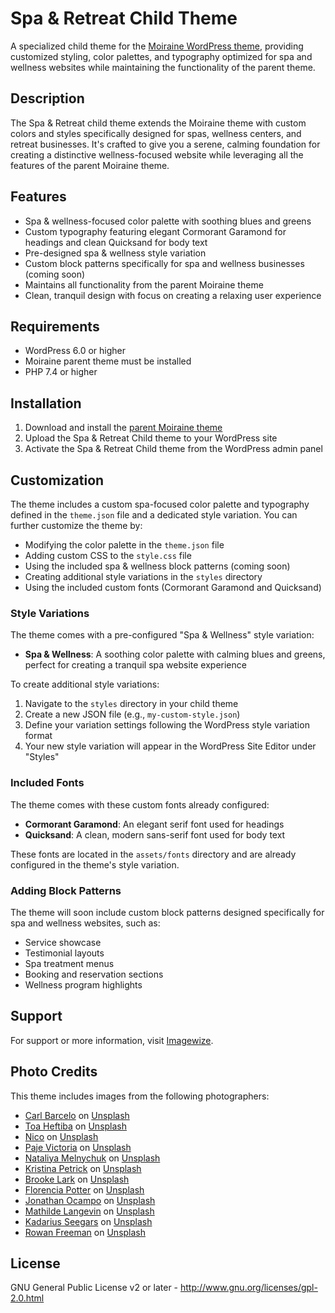 # Spa & Retreat Child Theme

A specialized child theme for the [Moiraine WordPress theme](https://github.com/imagewize/moiraine), providing customized styling, color palettes, and typography optimized for spa and wellness websites while maintaining the functionality of the parent theme.

## Description

The Spa & Retreat child theme extends the Moiraine theme with custom colors and styles specifically designed for spas, wellness centers, and retreat businesses. It's crafted to give you a serene, calming foundation for creating a distinctive wellness-focused website while leveraging all the features of the parent Moiraine theme.

## Features

- Spa & wellness-focused color palette with soothing blues and greens
- Custom typography featuring elegant Cormorant Garamond for headings and clean Quicksand for body text
- Pre-designed spa & wellness style variation
- Custom block patterns specifically for spa and wellness businesses (coming soon)
- Maintains all functionality from the parent Moiraine theme
- Clean, tranquil design with focus on creating a relaxing user experience

## Requirements

- WordPress 6.0 or higher
- Moiraine parent theme must be installed
- PHP 7.4 or higher

## Installation

1. Download and install the [parent Moiraine theme](https://github.com/imagewize/moiraine)
2. Upload the Spa & Retreat Child theme to your WordPress site
3. Activate the Spa & Retreat Child theme from the WordPress admin panel

## Customization

The theme includes a custom spa-focused color palette and typography defined in the `theme.json` file and a dedicated style variation. You can further customize the theme by:

- Modifying the color palette in the `theme.json` file
- Adding custom CSS to the `style.css` file
- Using the included spa & wellness block patterns (coming soon)
- Creating additional style variations in the `styles` directory
- Using the included custom fonts (Cormorant Garamond and Quicksand)

### Style Variations

The theme comes with a pre-configured "Spa & Wellness" style variation:

- **Spa & Wellness**: A soothing color palette with calming blues and greens, perfect for creating a tranquil spa website experience

To create additional style variations:

1. Navigate to the `styles` directory in your child theme
2. Create a new JSON file (e.g., `my-custom-style.json`)
3. Define your variation settings following the WordPress style variation format
4. Your new style variation will appear in the WordPress Site Editor under "Styles"

### Included Fonts

The theme comes with these custom fonts already configured:

- **Cormorant Garamond**: An elegant serif font used for headings
- **Quicksand**: A clean, modern sans-serif font used for body text

These fonts are located in the `assets/fonts` directory and are already configured in the theme's style variation.

### Adding Block Patterns

The theme will soon include custom block patterns designed specifically for spa and wellness websites, such as:

- Service showcase
- Testimonial layouts
- Spa treatment menus
- Booking and reservation sections
- Wellness program highlights

## Support

For support or more information, visit [Imagewize](https://imagewize.com).

## Photo Credits

This theme includes images from the following photographers:

- [Carl Barcelo](https://unsplash.com/@barcelocarl?utm_content=creditCopyText&utm_medium=referral&utm_source=unsplash) on [Unsplash](https://unsplash.com/photos/woman-doing-yoga-nqUHQkuVj3c?utm_content=creditCopyText&utm_medium=referral&utm_source=unsplash)
- [Toa Heftiba](https://unsplash.com/@heftiba?utm_content=creditCopyText&utm_medium=referral&utm_source=unsplash) on [Unsplash](https://unsplash.com/photos/man-massaging-womans-body-a9pFSC8dTlo?utm_content=creditCopyText&utm_medium=referral&utm_source=unsplash)
- [Nico](https://unsplash.com/@nicobaby?utm_content=creditCopyText&utm_medium=referral&utm_source=unsplash) on [Unsplash](https://unsplash.com/photos/gardener-votive-candle-on-table-8IK1OrkMzMQ?utm_content=creditCopyText&utm_medium=referral&utm_source=unsplash)
- [Paje Victoria](https://unsplash.com/@pajevictoria?utm_content=creditCopyText&utm_medium=referral&utm_source=unsplash) on [Unsplash](https://unsplash.com/photos/woman-in-hot-tub-ohhEOp05h4g?utm_content=creditCopyText&utm_medium=referral&utm_source=unsplash)
- [Nataliya Melnychuk](https://unsplash.com/@natinati?utm_content=creditCopyText&utm_medium=referral&utm_source=unsplash) on [Unsplash](https://unsplash.com/photos/person-holding-blue-plastic-container-I-6Ap7JXHq8?utm_content=creditCopyText&utm_medium=referral&utm_source=unsplash)
- [Kristina Petrick](https://unsplash.com/@dayinmydreams?utm_content=creditCopyText&utm_medium=referral&utm_source=unsplash) on [Unsplash](https://unsplash.com/photos/woman-lying-on-bed-with-white-siberian-husky-TYXCnTHDqHk?utm_content=creditCopyText&utm_medium=referral&utm_source=unsplash)
- [Brooke Lark](https://unsplash.com/@brookelark?utm_content=creditCopyText&utm_medium=referral&utm_source=unsplash) on [Unsplash](https://unsplash.com/photos/black-and-red-cherries-on-white-bowl-nTZOILVZuOg?utm_content=creditCopyText&utm_medium=referral&utm_source=unsplash)
- [Florencia Potter](https://unsplash.com/@florenciapotter?utm_content=creditCopyText&utm_medium=referral&utm_source=unsplash) on [Unsplash](https://unsplash.com/photos/white-salt-on-glass-jar-UH1ewTC9HTk?utm_content=creditCopyText&utm_medium=referral&utm_source=unsplash)
- [Jonathan Ocampo](https://unsplash.com/@johnophoto?utm_content=creditCopyText&utm_medium=referral&utm_source=unsplash) on [Unsplash](https://unsplash.com/photos/oil-dispenser-bottle-iCgfwfqgdzo?utm_content=creditCopyText&utm_medium=referral&utm_source=unsplash)
- [Mathilde Langevin](https://unsplash.com/@mathildelangevin?utm_content=creditCopyText&utm_medium=referral&utm_source=unsplash) on [Unsplash](https://unsplash.com/photos/person-holding-black-glass-bottle-FDRaYqiTY1k?utm_content=creditCopyText&utm_medium=referral&utm_source=unsplash)
- [Kadarius Seegars](https://unsplash.com/@kseegars?utm_content=creditCopyText&utm_medium=referral&utm_source=unsplash) on [Unsplash](https://unsplash.com/photos/clear-glass-bottle-on-white-wooden-round-table-Mxy5gokl8mE?utm_content=creditCopyText&utm_medium=referral&utm_source=unsplash)
- [Rowan Freeman](https://unsplash.com/@rowanfreeman?utm_content=creditCopyText&utm_medium=referral&utm_source=unsplash) on [Unsplash](https://unsplash.com/photos/brown-glass-bottle-showing-back-content-4u9LSRrZusc?utm_content=creditCopyText&utm_medium=referral&utm_source=unsplash)
      

## License

GNU General Public License v2 or later - http://www.gnu.org/licenses/gpl-2.0.html
